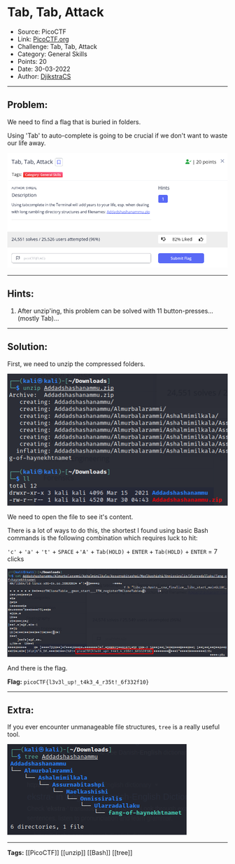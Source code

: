 # Tab, Tab, Attack
* Source: PicoCTF
* Link: [PicoCTF.org](https://picoctf.org/)
* Challenge: Tab, Tab, Attack
* Category: General Skills
* Points: 20
* Date: 30-03-2022
* Author: [DjikstraCS](https://github.com/DjikstraCS)

---
## Problem:
We need to find a flag that is buried in folders.

Using 'Tab' to auto-complete is going to be crucial if we don't want to waste our life away.

![](./attachments/Pasted%20image%2020220330103742.png)

---
## Hints:
 1. After unzip'ing, this problem can be solved with 11 button-presses...(mostly Tab)...

---
## Solution:

First, we need to unzip the compressed folders.

![](./attachments/Pasted%20image%2020220330104431.png)

We need to open the file to see it's content.

There is a lot of ways to do this, the shortest I found using basic Bash commands is the following combination which requires luck to hit:

`'c'` + `'a'` + `'t'` + `SPACE` +`'A'` + `Tab(HOLD)` + `ENTER` + `Tab(HOLD)` + `ENTER` = 7 clicks

![](./attachments/Pasted%20image%2020220330150739.png)

And there is the flag.

**Flag:** `picoCTF{l3v3l_up!_t4k3_4_r35t!_6f332f10}`

---
## Extra:
If you ever encounter unmanageable file structures, `tree` is a really useful tool.

![](./attachments/Pasted%20image%2020220330151715.png)

---
**Tags:** [[PicoCTF]] [[unzip]] [[Bash]] [[tree]]